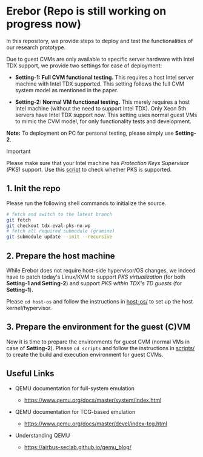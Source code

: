 # Erebor (Repo is still working on progress now)

<!-- Since Intel PKS is only implemented in a very few CPUs right now, we shall explore its use in implementing intra-kernel isolation through software emulation (QEMU). -->

In this repository, we provide steps to deploy and test the functionalities of our research prototype.

Due to guest CVMs are only available to specific server hardware with Intel TDX support, we provide two settings for ease of deployment:

- **Setting-1: Full CVM functional testing.** This requires a host Intel server machine with Intel TDX supported. This setting follows the full CVM system model as mentioned in the paper.

- **Setting-2: Normal VM functional testing.** This merely requires a host Intel machine (without the need to support Intel TDX). Only Xeon 5th servers have Intel TDX support now. This setting uses normal guest VMs to mimic the CVM model, for only functionality tests and development.

**Note:** To deployment on PC for personal testing, please simply use **Setting-2**.

> [!IMPORTANT]
> Please make sure that your Intel machine has *Protection Keys Supervisor (PKS)* support. Use this [script](https://github.com/Icegrave0391/check-pks) to check whether PKS is supported.

## 1. Init the repo

Please run the following shell commands to initialize the source.

```bash
# fetch and switch to the latest branch
git fetch
git checkout tdx-eval-pks-no-wp
# fetch all required submodule (gramine)
git submodule update --init --recursive
```

## 2. Prepare the host machine

While Erebor does not require host-side hypervisor/OS changes, we indeed have to patch today's Linux/KVM to support *PKS virtualization* (for both **Setting-1 and Setting-2**) and support *PKS within TDX's TD guests* (for **Setting-1**).

Please `cd host-os` and follow the instructions in [host-os/](host-os/) to set up the host kernel/hypervisor.

## 3. Prepare the environment for the guest (C)VM

Now it is time to prepare the environments for guest CVM (normal VMs in case of **Setting-2**). Please `cd scripts` and follow the instructions in [scripts/](scripts/) to create the build and execution environment for guest CVMs.

## Useful Links

- QEMU documentation for full-system emulation
    - https://www.qemu.org/docs/master/system/index.html 

- QEMU documentation for TCG-based emulation
    - https://www.qemu.org/docs/master/devel/index-tcg.html 

- Understanding QEMU
    - https://airbus-seclab.github.io/qemu_blog/ 
